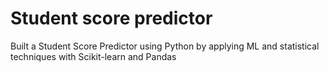 # Student score predictor
Built a Student Score Predictor using Python by applying ML and statistical techniques with Scikit-learn and Pandas
